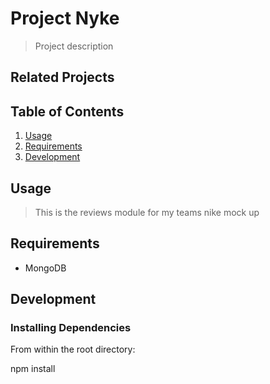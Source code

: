 # Project Nyke

> Project description

## Related Projects


## Table of Contents

1. [Usage](#Usage)
1. [Requirements](#requirements)
1. [Development](#development)

## Usage

> This is the reviews module for my teams nike mock up

## Requirements

- MongoDB

## Development

### Installing Dependencies

From within the root directory:

npm install

